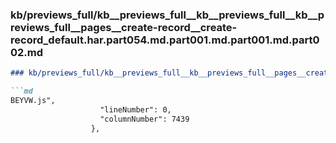 ### kb/previews_full/kb__previews_full__kb__previews_full__kb__previews_full__pages__create-record__create-record_default.har.part054.md.part001.md.part001.md.part002.md

```md
### kb/previews_full/kb__previews_full__kb__previews_full__pages__create-record__create-record_default.har.part054.md.part001.md.part001.md (part 002)

```md
BEYVW.js",
                    "lineNumber": 0,
                    "columnNumber": 7439
                  },
                  
```

```

```
